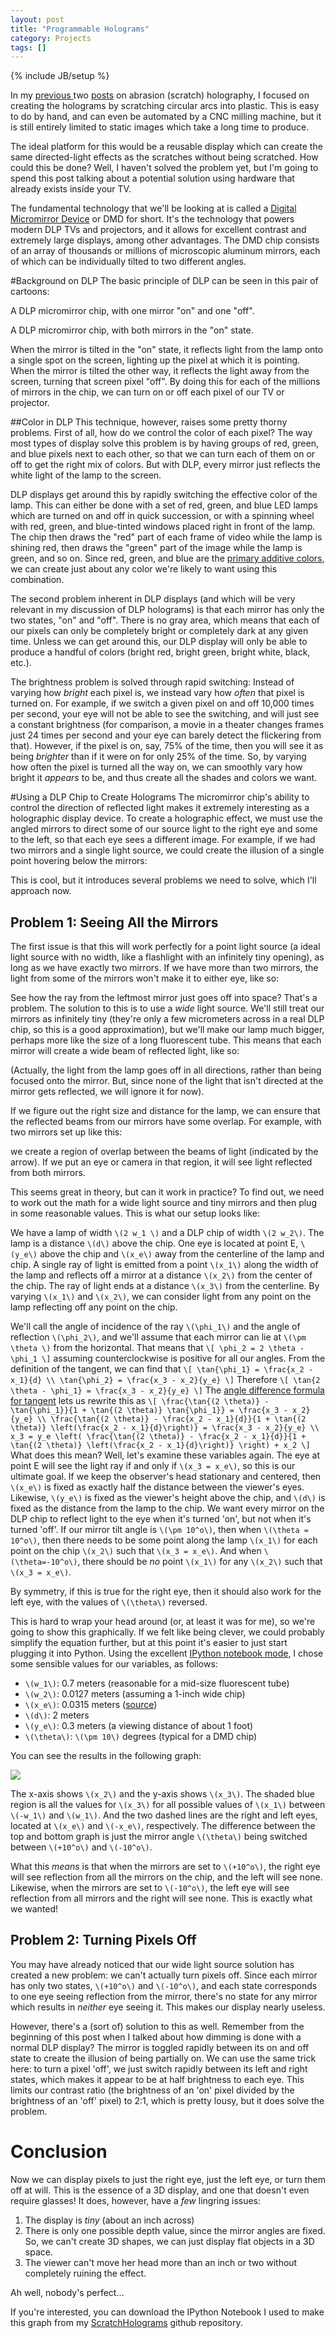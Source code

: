 ```yaml
---
layout: post
title: "Programmable Holograms"
category: Projects
tags: []
---
```

{% include JB/setup %}

In my [previous ](2011/09/26/scratch-holograms/) two [posts](2012/02/20/more-scratch-holograms/) on abrasion (scratch) holography, I focused on creating the holograms by scratching circular arcs into plastic. This is easy to do by hand, and can even be automated by a CNC milling machine, but it is still entirely limited to static images which take a long time to produce. 

The ideal platform for this would be a reusable display which can create the same directed-light effects as the scratches without being scratched. How could this be done? Well, I haven't solved the problem yet, but I'm going to spend this post talking about a potential solution using hardware that already exists inside your TV. 

The fundamental technology that we'll be looking at is called a [Digital Micromirror Device](http://en.wikipedia.org/wiki/Digital_micromirror_device) or DMD for short. It's the technology that powers modern DLP TVs and projectors, and it allows for excellent contrast and extremely large displays, among other advantages. The DMD chip consists of an array of thousands or millions of microscopic aluminum mirrors, each of which can be individually tilted to two different angles. 

#Background on DLP
The basic principle of DLP can be seen in this pair of cartoons:

<object data="/img/2012-05-21/DLP_cartoon_1_on.svg" type="image/svg+xml" style="height:302px">
</object>

A DLP micromirror chip, with one mirror "on" and one "off".

<object data="/img/2012-05-21/DLP_cartoon_2_on.svg" type="image/svg+xml" style="height:302px">
</object>

A DLP micromirror chip, with both mirrors in the "on" state.

When the mirror is tilted in the "on" state, it reflects light from the lamp onto a single spot on the screen, lighting up the pixel at which it is pointing. When the mirror is tilted the other way, it reflects the light away from the screen, turning that screen pixel "off". By doing this for each of the millions of mirrors in the chip, we can turn on or off each pixel of our TV or projector.

##Color in DLP
This technique, however, raises some pretty thorny problems. First of all, how do we control the color of each pixel? The way most types of display solve this problem is by having groups of red, green, and blue pixels next to each other, so that we can turn each of them on or off to get the right mix of colors. But with DLP, every mirror just reflects the white light of the lamp to the screen.

DLP displays get around this by rapidly switching the effective color of the lamp. This can either be done with a set of red, green, and blue LED lamps which are turned on and off in quick succession, or with a spinning wheel with red, green, and blue-tinted windows placed right in front of the lamp. The chip then draws the "red" part of each frame of video while the lamp is shining red, then draws the "green" part of the image while the lamp is green, and so on. Since red, green, and blue are the [primary additive colors](http://en.wikipedia.org/wiki/Additive_color), we can create just about any color we're likely to want using this combination.

 The second problem inherent in DLP displays (and which will be very relevant in my discussion of DLP holograms) is that each mirror has only the two states, "on" and "off". There is no gray area, which means that each of our pixels can only be completely bright or completely dark at any given time. Unless we can get around this, our DLP display will only be able to produce a handful of colors (bright red, bright green, bright white, black, etc.). 

 The brightness problem is solved through rapid switching: Instead of varying how *bright* each pixel is, we instead vary how *often* that pixel is turned on. For example, if we switch a given pixel on and off 10,000 times per second, your eye will not be able to see the switching, and will just see a constant brightness (for comparison, a movie in a theater changes frames just 24 times per second and your eye can barely detect the flickering from that). However, if the pixel is on, say, 75% of the time, then you will see it as being *brighter* than if it were on for only 25% of the time. So, by varying how often the pixel is turned all the way on, we can smoothly vary how bright it *appears* to be, and thus create all the shades and colors we want.

#Using a DLP Chip to Create Holograms
The micromirror chip's ability to control the direction of reflected light makes it extremely interesting as a holographic display device. To create a holographic effect, we must use the angled mirrors to direct some of our source light to the right eye and some to the left, so that each eye sees a different image. For example, if we had two mirrors and a single light source, we could create the illusion of a single point hovering below the mirrors:

<object data="/img/2012-05-21/DLP_holo_point.svg" type="image/svg+xml" style="height:350px">
</object>

This is cool, but it introduces several problems we need to solve, which I'll approach now.

## Problem 1: Seeing All the Mirrors
The first issue is that this will work perfectly for a point light source (a ideal light source with no width, like a flashlight with an infinitely tiny opening), as long as we have exactly two mirrors. If we have more than two mirrors, the light from some of the mirrors won't make it to either eye, like so:

<object data="/img/2012-05-21/DLP_holo_point_wide.svg" type="image/svg+xml" style="height:350px">
</object>

See how the ray from the leftmost mirror just goes off into space? That's a problem. The solution to this is to use a _wide_ light source. We'll still treat our mirrors as infinitely tiny (they're only a few micrometers across in a real DLP chip, so this is a good approximation), but we'll make our lamp much bigger, perhaps more like the size of a long fluorescent tube. This means that each mirror will create a wide beam of reflected light, like so:

<object data="/img/2012-05-21/wide_lamp_1_mirror.svg" type="image/svg+xml" style="height:350px">
</object>

(Actually, the light from the lamp goes off in all directions, rather than being focused onto the mirror. But, since none of the light that isn't directed at the mirror gets reflected, we will ignore it for now).

If we figure out the right size and distance for the lamp, we can ensure that the reflected beams from our mirrors have some overlap. For example, with two mirrors set up like this:

<object data="/img/2012-05-21/wide_lamp_2_mirrors.svg" type="image/svg+xml" style="height:350px">
</object>

we create a region of overlap between the beams of light (indicated by the arrow). If we put an eye or camera in that region, it will see light reflected from both mirrors. 

This seems great in theory, but can it work in practice? To find out, we need to work out the math for a wide light source and tiny mirrors and then plug in some reasonable values. This is what our setup looks like:

<object data="/img/2012-05-21/wide_lamp_angles.svg" type="image/svg+xml" style="height:500px">
</object>

We have a lamp of width `\(2 w_1 \)` and a DLP chip of width `\(2 w_2\)`. The lamp is a distance `\(d\)` above the chip. One eye is located at point E, `\(y_e\)` above the chip and `\(x_e\)` away from the centerline of the lamp and chip. A single ray of light is emitted from a point `\(x_1\)` along the width of the lamp and reflects off a mirror at a distance `\(x_2\)` from the center of the chip. The ray of light ends at a distance `\(x_3\)` from the centerline. By varying `\(x_1\)` and `\(x_2\)`, we can consider light from any point on the lamp reflecting off any point on the chip.

We'll call the angle of incidence of the ray `\(\phi_1\)` and the angle of reflection `\(\phi_2\)`, and we'll assume that each mirror can lie at `\(\pm \theta \)` from the horizontal. That means that
`\[
\phi_2 = 2 \theta - \phi_1
\]`
assuming counterclockwise is positive for all our angles. From the definition of the tangent, we can find that
`\[
\tan{\phi_1} = \frac{x_2 - x_1}{d} \\
\tan{\phi_2} = \frac{x_3 - x_2}{y_e}
\]`
Therefore
`\[
\tan{2 \theta - \phi_1} = \frac{x_3 - x_2}{y_e}
\]`
The [angle difference formula for tangent](http://en.wikipedia.org/wiki/List_of_trigonometric_identities#Angle_sum_and_difference_identities) lets us rewrite this as
`\[
\frac{\tan{(2 \theta)} - \tan{\phi_1}}{1 + \tan{(2 \theta)} \tan{\phi_1}} = \frac{x_3 - x_2}{y_e} \\
\frac{\tan{(2 \theta)} - \frac{x_2 - x_1}{d}}{1 + \tan{(2 \theta)} \left(\frac{x_2 - x_1}{d}\right)} = \frac{x_3 - x_2}{y_e} \\
x_3 = y_e \left( \frac{\tan{(2 \theta)} - \frac{x_2 - x_1}{d}}{1 + \tan{(2 \theta)} \left(\frac{x_2 - x_1}{d}\right)} \right) + x_2
\]`
What does this mean? Well, let's examine these variables again. The eye at point E will see the light ray if and only if `\(x_3 = x_e\)`, so this is our ultimate goal. If we keep the observer's head stationary and centered, then `\(x_e\)` is fixed as exactly half the distance between the viewer's eyes. Likewise, `\(y_e\)` is fixed as the viewer's height above the chip, and `\(d\)` is fixed as the distance from the lamp to the chip. We want every mirror on the DLP chip to reflect light to the eye when it's turned 'on', but not when it's turned 'off'. If our mirror tilt angle is `\(\pm 10^o\)`, then when `\(\theta = 10^o\)`, then there needs to be some point along the lamp `\(x_1\)` for each point on the chip `\(x_2\)` such that `\(x_3 = x_e\)`. And when `\(\theta=-10^o\)`, there should be _no_ point `\(x_1\)` for any `\(x_2\)` such that `\(x_3 = x_e\)`. 

By symmetry, if this is true for the right eye, then it should also work for the left eye, with the values of `\(\theta\)` reversed.

This is hard to wrap your head around (or, at least it was for me), so we're going to show this graphically. If we felt like being clever, we could probably simplify the equation further, but at this point it's easier to just start plugging it into Python. Using the excellent [IPython notebook mode](http://ipython.org/ipython-doc/dev/interactive/htmlnotebook.html), I chose some sensible values for our variables, as follows:

* `\(w_1\)`: 0.7 meters (reasonable for a mid-size fluorescent tube)
* `\(w_2\)`: 0.0127 meters (assuming a 1-inch wide chip)
* `\(x_e\)`: 0.0315 meters ([source](https://www.cl.cam.ac.uk/~nad10/pubs/EI5291A-05.pdf))
* `\(d\)`: 2 meters
* `\(y_e\)`: 0.3 meters (a viewing distance of about 1 foot)
* `\(\theta\)`: `\(\pm 10\)` degrees (typical for a DMD chip)

You can see the results in the following graph:

<img src="/img/2012-05-21/DLP_hologram_results.png"/>

The x-axis shows `\(x_2\)` and the y-axis shows `\(x_3\)`. The shaded blue region is all the values for `\(x_3\)` for all possible values of `\(x_1\)` between `\(-w_1\)` and `\(w_1\)`. And the two dashed lines are the right and left eyes, located at `\(x_e\)` and `\(-x_e\)`, respectively. The difference between the top and bottom graph is just the mirror angle `\(\theta\)` being switched between `\(+10^o\)` and `\(-10^o\)`. 

What this _means_ is that when the mirrors are set to `\(+10^o\)`, the right eye will see reflection from all the mirrors on the chip, and the left will see none. Likewise, when the mirrors are set to `\(-10^o\)`, the left eye will see reflection from all mirrors and the right will see none. This is exactly what we wanted!

## Problem 2: Turning Pixels Off
You may have already noticed that our wide light source solution has created a new problem: we can't actually turn pixels off. Since each mirror has only two states, `\(+10^o\)` and `\(-10^o\)`, and each state corresponds to one eye seeing reflection from the mirror, there's no state for any mirror which results in _neither_ eye seeing it. This makes our display nearly useless. 

However, there's a (sort of) solution to this as well. Remember from the beginning of this post when I talked about how dimming is done with a normal DLP display? The mirror is toggled rapidly between its on and off state to create the illusion of being partially on. We can use the same trick here: to turn a pixel 'off', we just switch rapidly between its left and right states, which makes it appear to be at half brightness to each eye. This limits our contrast ratio (the brightness of an 'on' pixel divided by the brightness of an 'off' pixel) to 2:1, which is pretty lousy, but it does solve the problem. 

# Conclusion
Now we can display pixels to just the right eye, just the left eye, or turn them off at will. This is the essence of a 3D display, and one that doesn't even require glasses! It does, however, have a _few_ lingring issues:

1. The display is _tiny_ (about an inch across)
2. There is only one possible depth value, since the mirror angles are fixed. So, we can't create 3D shapes, we can just display flat objects in a 3D space.
3. The viewer can't move her head more than an inch or two without completely ruining the effect. 

Ah well, nobody's perfect...

If you're interested, you can download the IPython Notebook I used to make this graph from my [ScratchHolograms](https://github.com/rdeits/ScratchHolograms/tree/master/DLP_holograms) github repository.